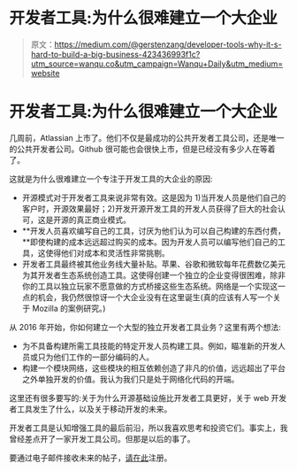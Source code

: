 # 开发者工具:为什么很难建立一个大企业

> 原文：<https://medium.com/@gerstenzang/developer-tools-why-it-s-hard-to-build-a-big-business-423436993f1c?utm_source=wanqu.co&utm_campaign=Wanqu+Daily&utm_medium=website>

# 开发者工具:为什么很难建立一个大企业

几周前，Atlassian 上市了。他们不仅是最成功的公共开发者工具公司，还是唯一的公共开发者公司。Github 很可能也会很快上市，但是已经没有多少人在等着了。

这就是为什么很难建立一个专注于开发工具的大企业的原因:

*   开源模式对于开发者工具来说非常有效。这是因为 1)当开发人员是他们自己的客户时，开源效果最好；2)开发开源开发工具的开发人员获得了巨大的社会认可，这是开源的真正商业模式。
*   **开发人员喜欢编写自己的工具，讨厌为他们认为可以自己构建的东西付费，**即使构建的成本远远超过购买的成本。因为开发人员可以编写他们自己的工具，这使得他们对成本和灵活性非常挑剔。
*   开发者工具最终被其他业务线大量补贴。苹果、谷歌和微软每年花费数亿美元为其开发者生态系统创造工具。这使得创建一个独立的企业变得很困难，除非你的工具以独立玩家不愿意做的方式桥接这些生态系统。网络是一个实现这一点的机会，我仍然很惊讶一个大企业没有在这里诞生(真的应该有人写一个关于 Mozilla 的案例研究。)

从 2016 年开始，你如何建立一个大型的独立开发者工具业务？这里有两个想法:

*   为不具备构建所需工具技能的特定开发人员构建工具。例如，瞄准新的开发人员或只为他们工作的一部分编码的人。
*   构建一个模块网络，这些模块的相互依赖创造了非凡的价值，远远超出了平台之外单独开发的价值。我认为我们只是处于网络化代码的开端。

这里还有很多要写的:关于为什么开源基础设施比开发者工具更好，关于 web 开发者工具发生了什么，以及关于移动开发的未来。

开发者工具是认知增强工具的最后前沿，所以我喜欢思考和投资它们。事实上，我曾经差点开了一家开发工具公司。但那是以后的事了。

要通过电子邮件接收未来的帖子，[请在此](https://tinyletter.com/sgerstenzang)注册。